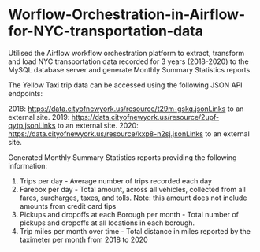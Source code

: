# Worflow-Orchestration-in-Airflow-for-NYC-transportation-data
Utilised the Airflow workflow orchestration platform to extract, transform and load NYC transportation data recorded for 3 years (2018-2020) to the  MySQL database server and generate Monthly Summary Statistics reports.

The Yellow Taxi trip data can be accessed using the following JSON API endpoints:

2018: https://data.cityofnewyork.us/resource/t29m-gskq.jsonLinks to an external site.
2019: https://data.cityofnewyork.us/resource/2upf-qytp.jsonLinks to an external site.
2020: https://data.cityofnewyork.us/resource/kxp8-n2sj.jsonLinks to an external site.

Generated Monthly Summary Statistics reports providing the following information:

1. Trips per day - Average number of trips recorded each day
2. Farebox per day - Total amount, across all vehicles, collected from all fares, surcharges, taxes, and tolls. Note: this amount does not include
   amounts from credit card tips
3. Pickups and dropoffs at each Borough per month - Total number of pickups and dropoffs at all locations in each borough.
4. Trip miles per month over time - Total distance in miles reported by the taximeter per month from 2018 to 2020
